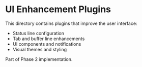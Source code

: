 # UI Enhancement Plugins

This directory contains plugins that improve the user interface:

- Status line configuration
- Tab and buffer line enhancements
- UI components and notifications
- Visual themes and styling

Part of Phase 2 implementation.